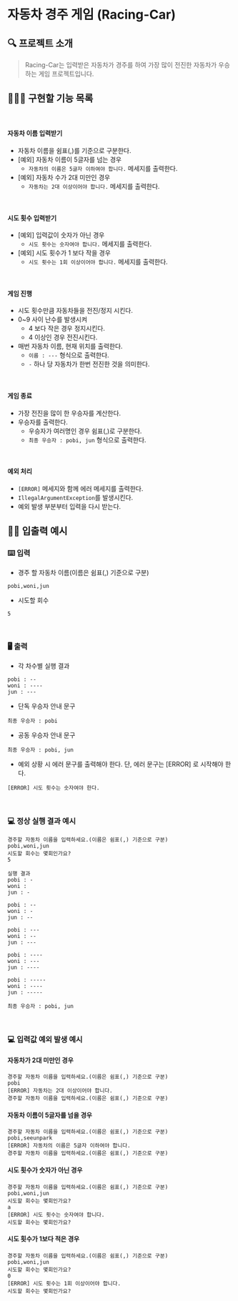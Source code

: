 # 자동차 경주 게임 (Racing-Car)


## 🔍 프로젝트 소개
>Racing-Car는 입력받은 자동차가 경주를 하여 가장 많이 전진한 자동차가 우승하는 게임 프로젝트입니다.

## 👩🏻‍💻 구현할 기능 목록
<br>

#### 자동차 이름 입력받기

- 자동차 이름을 쉼표(,)를 기준으로 구분한다.
- [예외] 자동차 이름이 5글자를 넘는 경우
  - `자동차의 이름은 5글자 이하여야 합니다.` 메세지를 출력한다.
- [예외] 자동차 수가 2대 미만인 경우
  - `자동차는 2대 이상이어야 합니다.` 메세지를 출력한다.

<br>

#### 시도 횟수 입력받기

- [예외] 입력값이 숫자가 아닌 경우
  - `시도 횟수는 숫자여야 합니다.` 메세지를 출력한다.
- [예외] 시도 횟수가 1 보다 작을 경우
  - `시도 횟수는 1회 이상이어야 합니다.` 메세지를 출력한다.

<br>

#### 게임 진행

- 시도 횟수만큼 자동차들을 전진/정지 시킨다.
- 0~9 사이 난수를 발생시켜
  - 4 보다 작은 경우 정지시킨다.
  - 4 이상인 경우 전진시킨다.
- 매번 자동차 이름, 현재 위치를 출력한다.
  - `이름 : ---` 형식으로 출력한다.
  - `-` 하나 당 자동차가 한번 전진한 것을 의미한다.

<br>

#### 게임 종료

- 가장 전진을 많이 한 우승자를 계산한다.
- 우승자를 출력한다.
  - 우승자가 여러명인 경우 쉼표(,)로 구분한다.
  - `최종 우승자 : pobi, jun` 형식으로 출력한다.

<br>

#### 예외 처리
- `[ERROR]` 메세지와 함께 에러 메세지를 출력한다.
- `IllegalArgumentException`를 발생시킨다.
- 예외 발생 부분부터 입력을 다시 받는다.


## ✍🏻 입출력 예시

### ⌨️ 입력

- 경주 할 자동차 이름(이름은 쉼표(,) 기준으로 구분)

```
pobi,woni,jun
```

- 시도할 회수

```
5
```
<br>

### 🖥 출력

- 각 차수별 실행 결과

```
pobi : --
woni : ----
jun : ---
```

- 단독 우승자 안내 문구

```
최종 우승자 : pobi
```

- 공동 우승자 안내 문구

```
최종 우승자 : pobi, jun
```

- 예외 상황 시 에러 문구를 출력해야 한다. 단, 에러 문구는 [ERROR] 로 시작해야 한다.

```
[ERROR] 시도 횟수는 숫자여야 한다.
```
<br>

### 💻 정상 실행 결과 예시

```
경주할 자동차 이름을 입력하세요.(이름은 쉼표(,) 기준으로 구분)
pobi,woni,jun
시도할 회수는 몇회인가요?
5

실행 결과
pobi : -
woni : 
jun : -

pobi : --
woni : -
jun : --

pobi : ---
woni : --
jun : ---

pobi : ----
woni : ---
jun : ----

pobi : -----
woni : ----
jun : -----

최종 우승자 : pobi, jun
```

<br>

### 💻 입력값 예외 발생 예시

#### 자동차가 2대 미만인 경우
```
경주할 자동차 이름을 입력하세요.(이름은 쉼표(,) 기준으로 구분)
pobi
[ERROR] 자동차는 2대 이상이어야 합니다.
경주할 자동차 이름을 입력하세요.(이름은 쉼표(,) 기준으로 구분)
```

#### 자동차 이름이 5글자를 넘을 경우
```
경주할 자동차 이름을 입력하세요.(이름은 쉼표(,) 기준으로 구분)
pobi,seeunpark
[ERROR] 자동차의 이름은 5글자 이하여야 합니다.
경주할 자동차 이름을 입력하세요.(이름은 쉼표(,) 기준으로 구분)
```

#### 시도 횟수가 숫자가 아닌 경우
```
경주할 자동차 이름을 입력하세요.(이름은 쉼표(,) 기준으로 구분)
pobi,woni,jun
시도할 회수는 몇회인가요?
a
[ERROR] 시도 횟수는 숫자여야 합니다.
시도할 회수는 몇회인가요?
```

#### 시도 횟수가 1보다 적은 경우
```
경주할 자동차 이름을 입력하세요.(이름은 쉼표(,) 기준으로 구분)
pobi,woni,jun
시도할 회수는 몇회인가요?
0
[ERROR] 시도 횟수는 1회 이상이어야 합니다.
시도할 회수는 몇회인가요?
```